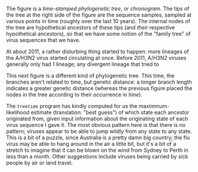 The figure is a *time-stamped phylogenetic tree*, or *chronogram*. The tips of the tree at the right side of the figure are the sequence samples, sampled at various points in time (roughly over the last 10 years). The internal nodes of the tree are hypothetical ancestors of these tips (and *their* respective hypothetical ancestors), so that we have some notion of the "family tree" of virus sequences that we have.

At about 2011, a rather disturbing thing started to happen: more lineages of the A/H3N2 virus started circulating at once. Before 2011, A/H3N2 viruses generally only had 1 lineage; any divergent lineage that tried to


This next figure is a different kind of phylogenetic tree. This time, the branches aren't related to time, but genetic distance: a longer branch length indicates a greater genetic distance (whereas the previous figure placed the nodes in the tree according to their occurrence in *time*).

The `treetime` program has kindly computed for us the maximmum-likelihood estimate (translation: "best guess") of which state each ancestor originated from, given input information about the originating state of each virus sequence I gave it. The most obvious pattern here is that there is no pattern; viruses appear to be able to jump wildly from any state to any state. This is a bit of a puzzle, since Australia is a pretty damn big country; the flu virus may be able to hang around in the air a little bit, but it's a bit of a stretch to imagine that it can be blown on the wind from Sydney to Perth in less than a month. Other suggestions include viruses being carried by sick people by air or land travel. 
